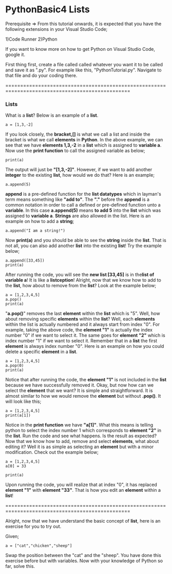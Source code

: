 # PythonBasic4 Lists


Prerequisite => From this tutorial onwards, it is expected that you have the following extensions in your Visual Studio Code;

1)Code Runner 2)Python

If you want to know more on how to get Python on Visual Studio Code, google it.

First thing first, create a file called called whatever you want it to be called and save it as ".py". For example like this, "PythonTutorial.py". Navigate to that file and do your coding there.

================================================================================================

<h3>Lists</h3>

What is a <strong>list</strong>? Below is an example of a <strong>list</strong>.

    a = [1,3,-2]

If you look closely, the <strong>bracket,[]</strong> is what we call a list and inside the bracket is what we call <strong>elements</strong> in <strong>Python</strong>. In the above example, we can see that we have <strong>elements 1,3,-2</strong> in a <strong>list</strong> which is assigned to <strong>variable a</strong>. Now use the <strong>print function</strong> to call the assigned variable as below;

    print(a)

The output will just be <strong>"[1,3,-2]"</strong>. However, if we want to add another <strong>integer</strong> to the existing <strong>list</strong>, how would we do that? Here is an example;

    a.append(5)

<strong>append</strong> is a pre-defined function for the <strong>list datatypes</strong> which in layman's term means something like <strong>"add to"</strong>. The <strong>"."</strong> before the <strong>append</strong> is a common notation in order to call a defined or pre-defined function unto a <strong>variable</strong>. In this case <strong>a.append(5)</strong> means <strong>to add 5</strong> into the <strong>list</strong> which was assigned to <strong>variable a</strong>. <strong>Strings</strong> are also allowed in the list. Here is an example on how to add a <strong>string</strong>;

    a.append("I am a string!")

Now <strong>print(a)</strong> and you should be able to see the <strong>string</strong> inside the <strong>list</strong>. That is not all, you can also add another <strong>list</strong> into the existing <strong>list</strong>! Try the example below;

    a.append([33,45])
    print(a)

After running the code, you will see the <strong>new list [33,45]</strong> is in the<strong>list of variable a</strong>! It is like a <strong>listception</strong>! Alright, now that we know how to add to the <strong>list</strong>, how about to remove from the <strong>list</strong>? Look at the example below;

    a = [1,2,3,4,5]
    a.pop()
    print(a)

"<strong>a.pop()</strong>" removes the last <strong>element</strong> within the <strong>list</strong> which is "5". Well, how about removing specific <strong>elements</strong> within the <strong>list</strong>? Well, each <strong>elements</strong> within the list is actually numbered and it always start from index "0". For example, taking the above code, the <strong>element "1"</strong> is actually the index number "0" if we want to select it. The same goes for <strong>element "2"</strong> which is index number "1" if we want to select it. Remember that in a <strong>list</strong> the first <strong>element</strong> is always index number "0". Here is an example on how you could delete a specific <strong>element</strong> in a <strong>list</strong>.

    a = [1,2,3,4,5]
    a.pop(0)
    print(a)

Notice that after running the code, the <strong>element "1"</strong> is not included in the <strong>list</strong> because we have successfully removed it. Okay, but now how can we select the <strong>element</strong> that we want? It is simple and straightforward. It is almost similar to how we would remove the <strong>element</strong> but without <strong>.pop()</strong>. It will look like this;

    a = [1,2,3,4,5]    
    print(a[1])

Notice in the <strong>print function</strong> we have <strong>"a[1]"</strong>. What this means is telling python to select the index number 1 which corresponds to <strong>element "2"</strong> in the <strong>list</strong>. Run the code and see what happens. Is the result as expected? Now that we know how to add, remove and select <strong>elements</strong>, what about editing it? Well it is as simple as selecting an <strong>element</strong> but with a minor modification. Check out the example below;

    a = [1,2,3,4,5]
    a[0] = 33

    print(a)

Upon running the code, you will realize that at index "0", it has replaced <strong>element "1"</strong> with <strong>element "33"</strong>. That is how you edit an <strong>element</strong> within a <strong>list</strong>!

================================================================================================

Alright, now that we have understand the basic concept of <strong>list</strong>, here is an exercise for you to try out.

Given;

    a = ["cat","chicken","sheep"]

Swap the position between the "cat" and the "sheep". You have done this exercise before but with variables. Now with your knowledge of Python so far, solve this.